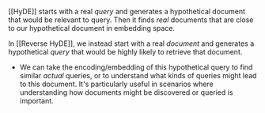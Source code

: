 [[HyDE]] starts with a real *query* and generates a hypothetical document that would be relevant to query. Then it finds *real* documents that are close to our hypothetical document in embedding space.

In [[Reverse HyDE]], we instead start with a real *document* and generates a hypothetical *query* that would be highly likely to retrieve that document.
- We can take the encoding/embedding of this hypothetical query to find similar *actual* queries, or to understand what kinds of queries might lead to this document. It's particularly useful in scenarios where understanding how documents might be discovered or queried is important.


